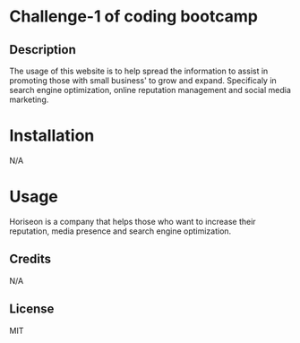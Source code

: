 # Challenge-1 of coding bootcamp

## Description
The usage of this website is to help spread the information to assist in promoting those with small business' to grow and expand. Specificaly in search engine optimization, online reputation management and social media marketing. 

# Installation
N/A

# Usage
Horiseon is a company that helps those who want to increase their reputation, media presence and search engine optimization. 

## Credits
N/A

## License
MIT
